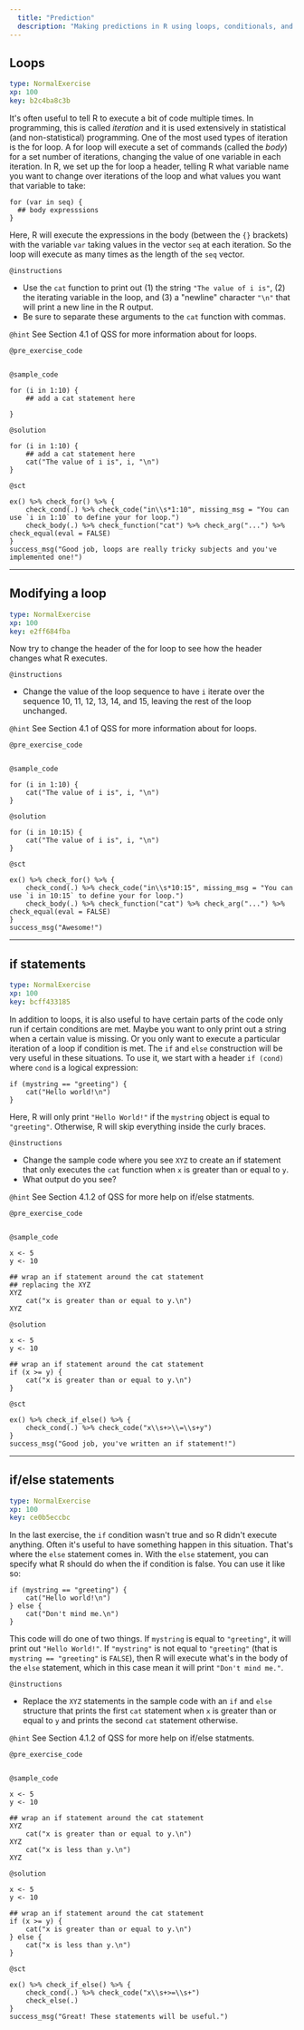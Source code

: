 ```yaml
---
  title: "Prediction"
  description: "Making predictions in R using loops, conditionals, and linear regression."
---
```



## Loops

```yaml
type: NormalExercise
xp: 100
key: b2c4ba8c3b
```

It's often useful to tell R to execute a bit of code multiple times. In programming, this is called *iteration* and it is used extensively in statistical (and non-statistical) programming. One of the most used types of iteration is the for loop. A for loop will execute a set of commands (called the *body*) for a set number of iterations, changing the value of one variable in each iteration. In R, we set up the for loop a header, telling R what variable name you want to change over iterations of the loop and what values you want that variable to take:

    for (var in seq) {
      ## body expresssions
    }

Here, R will execute the expressions in the body (between the `{}` brackets) with the variable `var` taking values in the vector `seq` at each iteration. So the loop will execute as many times as the length of the `seq` vector. 

`@instructions`
- Use the `cat` function to print out (1) the string `"The value of i is"`, (2) the iterating variable in the loop, and (3) a "newline" character `"\n"` that will print a new line in the R output. 
- Be sure to separate these arguments to the `cat` function with commas. 

`@hint`
See Section 4.1 of QSS for more information about for loops. 

`@pre_exercise_code`
```{r}

```


`@sample_code`
```{r}
for (i in 1:10) {
    ## add a cat statement here
    
}
```

`@solution`
```{r}
for (i in 1:10) {
    ## add a cat statement here
    cat("The value of i is", i, "\n")
}
```

`@sct`
```{r}
ex() %>% check_for() %>% {
    check_cond(.) %>% check_code("in\\s*1:10", missing_msg = "You can use `i in 1:10` to define your for loop.")
    check_body(.) %>% check_function("cat") %>% check_arg("...") %>% check_equal(eval = FALSE)
}
success_msg("Good job, loops are really tricky subjects and you've implemented one!")
```

---

## Modifying a loop

```yaml
type: NormalExercise
xp: 100
key: e2ff684fba
```

Now try to change the header of the for loop to see how the header changes what R executes. 

`@instructions`
- Change the value of the loop sequence to have `i` iterate over the sequence 10, 11, 12, 13, 14, and 15, leaving the rest of the loop unchanged. 

`@hint`
See Section 4.1 of QSS for more information about for loops. 


`@pre_exercise_code`
```{r}

```


`@sample_code`
```{r}
for (i in 1:10) {
    cat("The value of i is", i, "\n")
}
```

`@solution`
```{r}
for (i in 10:15) {
    cat("The value of i is", i, "\n")
}
```

`@sct`
```{r}
ex() %>% check_for() %>% {
    check_cond(.) %>% check_code("in\\s*10:15", missing_msg = "You can use `i in 10:15` to define your for loop.")
    check_body(.) %>% check_function("cat") %>% check_arg("...") %>% check_equal(eval = FALSE)
}
success_msg("Awesome!")
```

---

## if statements

```yaml
type: NormalExercise
xp: 100
key: bcff433185
```

In addition to loops, it is also useful to have certain parts of the code only run if certain conditions are met. Maybe you want to only print out a string when a certain value is missing. Or you only want to execute a particular iteration of a loop if condition is met. The `if` and `else` construction will be very useful in these situations. To use it, we start with a header `if (cond)` where `cond` is a logical expression:

    if (mystring == "greeting") {
        cat("Hello world!\n")
    }

Here, R will only print `"Hello World!"` if the `mystring` object is equal to `"greeting"`. Otherwise, R will skip everything inside the curly braces. 


`@instructions`
- Change the sample code where you see `XYZ` to create an if statement that only executes the `cat` function when `x` is greater than or equal to `y`.
- What output do you see?

`@hint`
See Section 4.1.2 of QSS for more help on if/else statments. 

`@pre_exercise_code`
```{r}

```


`@sample_code`
```{r}
x <- 5
y <- 10

## wrap an if statement around the cat statement
## replacing the XYZ
XYZ
    cat("x is greater than or equal to y.\n")
XYZ
```

`@solution`
```{r}
x <- 5
y <- 10

## wrap an if statement around the cat statement
if (x >= y) {
    cat("x is greater than or equal to y.\n")
}
```

`@sct`
```{r}
ex() %>% check_if_else() %>% {
    check_cond(.) %>% check_code("x\\s+>\\=\\s+y")
}
success_msg("Good job, you've written an if statement!")
```

---

## if/else statements

```yaml
type: NormalExercise
xp: 100
key: ce0b5eccbc
```

In the last exercise, the `if` condition wasn't true and so R didn't execute anything. Often it's useful to have something happen in this situation. That's where the `else` statement comes in. With the `else` statement, you can specify what R should do when the if condition is false. You can use it like so:

    if (mystring == "greeting") {
        cat("Hello world!\n")
    } else {
        cat("Don't mind me.\n")
    }

This code will do one of two things. If `mystring` is equal to `"greeting"`, it will print out `"Hello World!"`. If `"mystring"` is not equal to `"greeting"` (that is `mystring == "greeting"` is `FALSE`), then R will execute what's in the body of the `else` statement, which in this case mean it will print `"Don't mind me."`.

`@instructions`
- Replace the `XYZ` statements in the sample code with an `if` and `else` structure that prints the first `cat` statement when `x` is greater than or equal to `y` and prints the second `cat` statement otherwise. 

`@hint`
See Section 4.1.2 of QSS for more help on if/else statments. 

`@pre_exercise_code`
```{r}

```


`@sample_code`
```{r}
x <- 5
y <- 10

## wrap an if statement around the cat statement
XYZ
    cat("x is greater than or equal to y.\n")
XYZ
    cat("x is less than y.\n")
XYZ
```

`@solution`
```{r}
x <- 5
y <- 10

## wrap an if statement around the cat statement
if (x >= y) {
    cat("x is greater than or equal to y.\n")
} else {
    cat("x is less than y.\n")
}
```

`@sct`
```{r}
ex() %>% check_if_else() %>% {
    check_cond(.) %>% check_code("x\\s+>=\\s+")
    check_else(.) 
}
success_msg("Great! These statements will be useful.")
```
